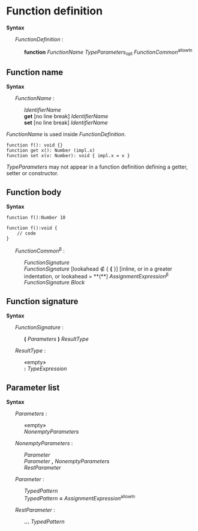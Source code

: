 # Function definition

**Syntax**

<ul>
    <i>FunctionDefinition</i> :
    <ul>
        <b>function</b> <i>FunctionName</i> <i>TypeParameters</i><sub>opt</sub> <i>FunctionCommon</i><sup>allowIn</sup>
    </ul>
</ul>

## Function name

**Syntax**

<ul>
    <i>FunctionName</i> :
    <ul>
        <i>IdentifierName</i><br>
        <b>get</b> [no line break] <i>IdentifierName</i><br>
        <b>set</b> [no line break] <i>IdentifierName</i>
    </ul>
</ul>

*FunctionName* is used inside *FunctionDefinition*.

```
function f(): void {}
function get x(): Number (impl.x)
function set x(v: Number): void { impl.x = v }
```

*TypeParameters* may not appear in a function definition defining a getter, setter or constructor.

## Function body

**Syntax**

```
function f():Number 10

function f():void {
    // code
}
```

<ul>
    <i>FunctionCommon</i><sup>β</sup> :
    <ul>
        <i>FunctionSignature</i><br>
        <i>FunctionSignature</i> [lookahead ∉ { <b>&#x7B;</b> }] [inline, or in a greater indentation, or lookahead = **&#x28;**] <i>AssignmentExpression</i><sup>β</sup><br>
        <i>FunctionSignature</i> <i>Block</i>
    </ul>
</ul>

## Function signature

**Syntax**

<ul>
    <i>FunctionSignature</i> :
    <ul>
        <b>(</b> <i>Parameters</i> <b>)</b> <i>ResultType</i>
    </ul>
</ul>

<ul>
    <i>ResultType</i> :
    <ul>
        «empty»<br>
        <b>:</b> <i>TypeExpression</i>
    </ul>
</ul>

## Parameter list

**Syntax**

<ul>
    <i>Parameters</i> :
    <ul>
        «empty»<br>
        <i>NonemptyParameters</i>
    </ul>
</ul>

<ul>
    <i>NonemptyParameters</i> :
    <ul>
        <i>Parameter</i><br>
        <i>Parameter</i> <b>,</b> <i>NonemptyParameters</i><br>
        <i>RestParameter</i>
    </ul>
</ul>

<ul>
    <i>Parameter</i> :
    <ul>
        <i>TypedPattern</i><br>
        <i>TypedPattern</i> <b>=</b> <i>AssignmentExpression</i><sup>allowIn</sup>
    </ul>
</ul>

<ul>
    <i>RestParameter</i> :
    <ul>
        <b>...</b> <i>TypedPattern</i>
    </ul>
</ul>